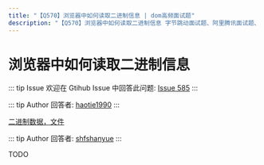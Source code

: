 ```yaml
---
title: "【Q570】浏览器中如何读取二进制信息 | dom高频面试题"
description: "【Q570】浏览器中如何读取二进制信息 字节跳动面试题、阿里腾讯面试题、美团小米面试题。"
---
```


# 浏览器中如何读取二进制信息

::: tip Issue
欢迎在 Gtihub Issue 中回答此问题: [Issue 585](https://github.com/shfshanyue/Daily-Question/issues/585)
:::

::: tip Author
回答者: [haotie1990](https://github.com/haotie1990)
:::

[二进制数据，文件](https://zh.javascript.info/binary)

::: tip Author
回答者: [shfshanyue](https://github.com/shfshanyue)
:::

TODO
